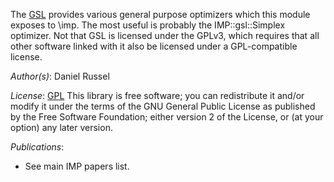 The [GSL](http://www.gnu.org/software/gsl/) provides various general purpose optimizers which this module exposes to \imp. The most useful is probably the IMP::gsl::Simplex optimizer. Not that GSL is licensed under the GPLv3, which requires that all other software linked with it also be licensed under a GPL-compatible license.

_Author(s)_: Daniel Russel

_License_: [GPL](http://www.gnu.org/licenses/old-licenses/gpl-2.1.html)
This library is free software; you can redistribute it and/or
modify it under the terms of the GNU General Public
License as published by the Free Software Foundation; either
version 2 of the License, or (at your option) any later version.

_Publications_:
 - See main IMP papers list.
